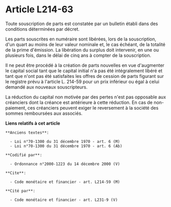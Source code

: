 # Article L214-63

Toute souscription de parts est constatée par un bulletin établi dans des conditions déterminées par décret.

Les parts souscrites en numéraire sont libérées, lors de la souscription, d'un quart au moins de leur valeur nominale et, le
cas échéant, de la totalité de la prime d'émission. La libération du surplus doit intervenir, en une ou plusieurs fois, dans
le délai de cinq ans à compter de la souscription.

Il ne peut être procédé à la création de parts nouvelles en vue d'augmenter le capital social tant que le capital initial n'a
pas été intégralement libéré et tant que n'ont pas été satisfaites les offres de cession de parts figurant sur le registre
prévu à l'article L. 214-59 pour un prix inférieur ou égal à celui demandé aux nouveaux souscripteurs.

La réduction du capital non motivée par des pertes n'est pas opposable aux créanciers dont la créance est antérieure à cette
réduction. En cas de non-paiement, ces créanciers peuvent exiger le reversement à la société des sommes remboursées aux
associés.

**Liens relatifs à cet article**

	**Anciens textes**:

	  - Loi n°70-1300 du 31 décembre 1970 - art. 6 (M)
	  - Loi n°70-1300 du 31 décembre 1970 - art. 6 (Ab)

	**Codifié par**:

	  - Ordonnance n°2000-1223 du 14 décembre 2000 (V)

	**Cite**:

	  - Code monétaire et financier - art. L214-59 (M)

	**Cité par**:

	  - Code monétaire et financier - art. L231-9 (V)
